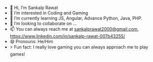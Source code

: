 - 👋 Hi, I’m Sankalp Rawat
- 👀 I’m interested in Coding and Gaming
- 🌱 I’m currently learning JS, Angular, Advance Python, Java, PHP.
- 💞️ I’m looking to collaborate on ...
- 📫 You can always reach me at sankalprawat2000@gmail.com, https://www.linkedin.com/in/sankalp-rawat-007b43255/
- 😄 Pronouns: He/Him
- ⚡ Fun fact: I really love gaming you can always approach me to play games!

<!---
sankalprawat/sankalprawat is a ✨ special ✨ repository because its `README.md` (this file) appears on your GitHub profile.
You can click the Preview link to take a look at your changes.
--->
